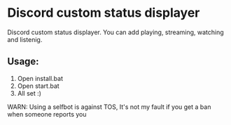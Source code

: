 # Discord custom status displayer
Discord custom status displayer. You can add playing, streaming, watching and listenig.

## Usage:
1. Open install.bat
2. Open start.bat
3. All set :)




WARN: Using a selfbot is against TOS, It's not my fault if you get a ban when someone reports you
